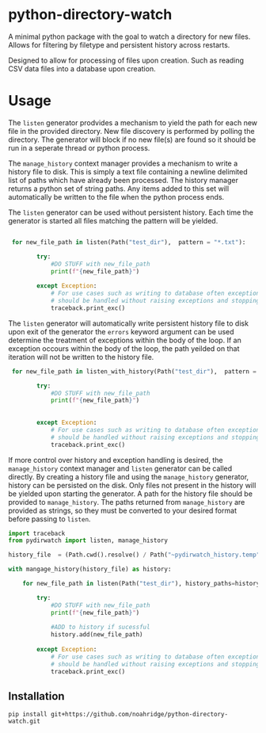 # python-directory-watch

A minimal python package with the goal to watch a directory for new files. Allows for filtering by filetype and persistent history across restarts. 

Designed to allow for processing of files upon creation. Such as reading CSV data files into a database upon creation. 

# Usage

The ```listen``` generator prodvides a mechanism to yield the path for each new file in the provided directory. New file discovery is performed by polling the directory. The generator will block if no new file(s) are found so it should be run in a seperate thread or python process. 

The ```manage_history``` context manager provides a mechanism to write a history file to disk. This is simply a text file containing a newline delimited list of paths which have already been processed. The history manager returns a python set of string paths. Any items added to this set will automatically be written to the file when the python process ends. 

The ```listen``` generator can be used without persistent history. Each time the generator is started all files matching the pattern will be yielded.

```python

 for new_file_path in listen(Path("test_dir"),  pattern = "*.txt"):

        try:
            #DO STUFF with new_file_path
            print(f"{new_file_path}")
            
        except Exception:
            # For use cases such as writing to database often exceptions 
            # should be handled without raising exceptions and stopping python process.
            traceback.print_exc()
```

The ```listen``` generator will automatically write persistent history file to disk upon exit of the generator the ```errors``` keyword argument can be used determine the treatment of exceptions within the body of the loop. If an exception occours within the body of the loop, the path yeilded on that iteration will not be written to the history file. 

```python
 for new_file_path in listen_with_history(Path("test_dir"),  pattern = "*.txt", errors = "raise"):

        try:
            #DO STUFF with new_file_path
            print(f"{new_file_path}")
            
        
        except Exception:
            # For use cases such as writing to database often exceptions 
            # should be handled without raising exceptions and stopping python process.
            traceback.print_exc()

```
If more control over history and exception handling is desired, the ```manage_history``` context manager and ```listen``` generator can be called directly. By creating a history file and using the ```manage_history``` generator, history can be persisted on the disk. Only files not present in the history will be yielded upon starting the generator. A path for the history file should be provided to ```manage_history```. The paths returned from ```manage_history``` are provided as strings, so they must be converted to your desired format before passing to ```listen```. 

```python
import traceback
from pydirwatch import listen, manage_history

history_file  = (Path.cwd().resolve() / Path("~pydirwatch_history.temp"))

with mangage_history(history_file) as history:

    for new_file_path in listen(Path("test_dir"), history_paths=history_paths, pattern = "*.txt"):

        try:
            #DO STUFF with new_file_path
            print(f"{new_file_path}")
            
            #ADD to history if sucessful
            history.add(new_file_path)
        
        except Exception:
            # For use cases such as writing to database often exceptions 
            # should be handled without raising exceptions and stopping python process.
            traceback.print_exc()
```

## Installation

```
pip install git+https://github.com/noahridge/python-directory-watch.git
```

